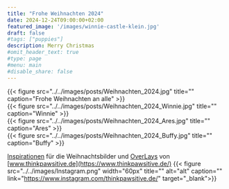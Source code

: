 ```yaml
---
title: "Frohe Weihnachten 2024"
date: 2024-12-24T09:00:00+02:00
featured_image: '/images/winnie-castle-klein.jpg'
draft: false
#tags: ["puppies"]
description: Merry Christmas
#omit_header_text: true
#type: page
#menu: main
#disable_share: false
---
```


{{< figure src="../../images/posts/Weihnachten_2024.jpg" title="" caption="Frohe Weihnachten an alle" >}}  
{{< figure src="../../images/posts/Weihnachten_2024_Winnie.jpg" title="" caption="Winnie" >}}  
{{< figure src="../../images/posts/Weihnachten_2024_Ares.jpg" title="" caption="Ares" >}}  
{{< figure src="../../images/posts/Weihnachten_2024_Buffy.jpg" title="" caption="Buffy" >}}  

[Inspirationen](https://www.youtube.com/watch?v=YYz3xO9WM_A) für die Weihnachtsbilder und [OverLays](https://www.youtube.com/watch?v=cGwAZa8qiJY) von [www.thinkpawsitive.de](https://www.thinkpawsitive.de/) {{< figure src="../../images/Instagram.png" width="60px" title="" alt="alt" caption="" link="https://www.instagram.com/thinkpawsitive.de/" target="_blank">}}
